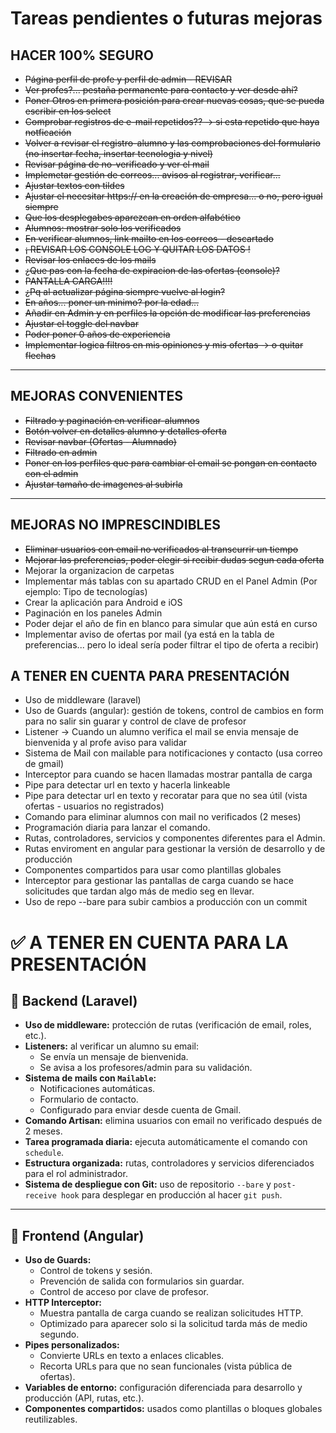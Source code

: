 # Tareas pendientes o futuras mejoras

## HACER 100% SEGURO

- ~~Página perfil de profe y perfil de admin - REVISAR~~
- ~~Ver profes?... pestaña permanente para contacto y ver desde ahí?~~
- ~~Poner Otros en primera posición para crear nuevas cosas, que se pueda escribir en los select~~
- ~~Comprobar registros de e-mail repetidos?? -> si esta repetido que haya notficación~~
- ~~Volver a revisar el registro-alumno y las comprobaciones del formulario (no insertar fecha, insertar tecnologia y nivel)~~
- ~~Revisar página de no-verificado y ver el mail~~
- ~~Implemetar gestión de correos... avisos al registrar, verificar...~~
- ~~Ajustar textos con tildes~~
- ~~Ajustar el necesitar https:// en la creación de empresa... o no, pero igual siempre~~
- ~~Que los desplegabes aparezcan en orden alfabético~~
- ~~Alumnos: mostrar solo los verificados~~
- ~~En verificar alumnos, link mailto en los correos - descartado~~
- ~~¡ REVISAR LOS CONSOLE LOG Y QUITAR LOS DATOS !~~
- ~~Revisar los enlaces de los mails~~
- ~~¿Que pas con la fecha de expiracion de las ofertas (console)?~~
- ~~PANTALLA CARGA!!!!~~
- ~~¿Pq al actualizar página siempre vuelve al login?~~
- ~~En años... poner un minimo? por la edad...~~
- ~~Añadir en Admin y en perfiles la opción de modificar las preferencias~~
- ~~Ajustar el toggle del navbar~~
- ~~Poder poner 0 años de experiencia~~
- ~~Implementar logica filtros en mis opiniones y mis ofertas -> o quitar flechas~~

---

## MEJORAS CONVENIENTES

- ~~Filtrado y paginación en verificar-alumnos~~
- ~~Botón volver en detalles alumno y detalles oferta~~
- ~~Revisar navbar (Ofertas - Alumnado)~~
- ~~Filtrado en admin~~
- ~~Poner en los perfiles que para cambiar el email se pongan en contacto con el admin~~
- ~~Ajustar tamaño de imagenes al subirla~~

---

## MEJORAS NO IMPRESCINDIBLES

- ~~Eliminar usuarios con email no verificados al transcurrir un tiempo~~
- ~~Mejorar las preferencias, poder elegir si recibir dudas segun cada oferta~~
- Mejorar la organizacion de carpetas
- Implementar más tablas con su apartado CRUD en el Panel Admin (Por ejemplo: Tipo de tecnologías)
- Crear la aplicación para Android e iOS
- Paginación en los paneles Admin
- Poder dejar el año de fin en blanco para simular que aún está en curso
- Implementar aviso de ofertas por mail (ya está en la tabla de preferencias... pero lo ideal sería poder filtrar el tipo de oferta a recibir)

## A TENER EN CUENTA PARA PRESENTACIÓN

- Uso de middleware (laravel)
- Uso de Guards (angular): gestión de tokens, control de cambios en form para no salir sin guarar y control de clave de profesor
- Listener -> Cuando un alumno verifica el mail se envia mensaje de bienvenida y al profe aviso para validar
- Sistema de Mail con mailable para notificaciones y contacto (usa correo de gmail)
- Interceptor para cuando se hacen llamadas mostrar pantalla de carga
- Pipe para detectar url en texto y hacerla linkeable
- Pipe para detectar url en texto y recoratar para que no sea útil (vista ofertas - usuarios no registrados)
- Comando para eliminar alumnos con mail no verificados (2 meses)
- Programación diaria para lanzar el comando.
- Rutas, controladores, servicios y componentes diferentes para el Admin.
- Rutas enviroment en angular para gestionar la versión de desarrollo y de producción
- Componentes compartidos para usar como plantillas globales
- Interceptor para gestionar las pantallas de carga cuando se hace solicitudes que tardan algo más de medio seg en llevar.
- Uso de repo --bare para subir cambios a producción con un commit

# ✅ A TENER EN CUENTA PARA LA PRESENTACIÓN

## 🔧 Backend (Laravel)

- **Uso de middleware:** protección de rutas (verificación de email, roles, etc.).
- **Listeners:** al verificar un alumno su email:
  - Se envía un mensaje de bienvenida.
  - Se avisa a los profesores/admin para su validación.
- **Sistema de mails con `Mailable`:**
  - Notificaciones automáticas.
  - Formulario de contacto.
  - Configurado para enviar desde cuenta de Gmail.
- **Comando Artisan:** elimina usuarios con email no verificado después de 2 meses.
- **Tarea programada diaria:** ejecuta automáticamente el comando con `schedule`.
- **Estructura organizada:** rutas, controladores y servicios diferenciados para el rol administrador.
- **Sistema de despliegue con Git:** uso de repositorio `--bare` y `post-receive hook` para desplegar en producción al hacer `git push`.

---

## 🎨 Frontend (Angular)

- **Uso de Guards:**
  - Control de tokens y sesión.
  - Prevención de salida con formularios sin guardar.
  - Control de acceso por clave de profesor.
- **HTTP Interceptor:**
  - Muestra pantalla de carga cuando se realizan solicitudes HTTP.
  - Optimizado para aparecer solo si la solicitud tarda más de medio segundo.
- **Pipes personalizados:**
  - Convierte URLs en texto a enlaces clicables.
  - Recorta URLs para que no sean funcionales (vista pública de ofertas).
- **Variables de entorno:** configuración diferenciada para desarrollo y producción (API, rutas, etc.).
- **Componentes compartidos:** usados como plantillas o bloques globales reutilizables.
